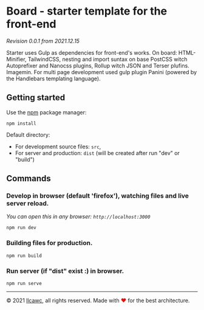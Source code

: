 # Board - starter template for the front-end

_Revision 0.0.1 from 2021.12.15_

Starter uses Gulp as dependencies for front-end's works. On board: HTML-Minifier, TailwindCSS, nesting and import suntax on base PostCSS witch Autoprefixer and Nanocss plugins, Rollup witch JSON and Terser plufins. Imagemin. For multi page development used gulp plugin Panini (powered by the Handlebars templating language).

## Getting started

Use the [npm](https://www.npmjs.com/) package manager:
```
npm install
```

Default directory:
- For development source files: `src`,
- For server and production: `dist` (will be created after run "dev" or "build")

## Commands

### Develop in browser (default 'firefox'), watching files and live server reload.
_You can open this in any browser: `http://localhost:3000`_
```
npm run dev
```

### Building files for production.
```
npm run build
```

### Run server (if "dist" exist :) in browser.
```
npm run serve
```

----

&copy;&nbsp;2021 [llcawc](https://github.com/llcawc), all rights reserved. Made&nbsp;with&nbsp;<span style="color: #e60f0a;">&#10084;</span>&nbsp;for&nbsp;the&nbsp;best&nbsp;architecture.
